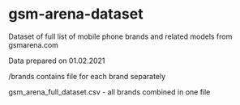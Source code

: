 # gsm-arena-dataset
Dataset of full list of mobile phone brands and related models from gsmarena.com


Data prepared on 01.02.2021

/brands contains file for each brand separately

gsm_arena_full_dataset.csv - all brands combined in one file
